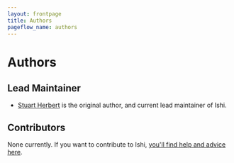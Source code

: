 ```yaml
---
layout: frontpage
title: Authors
pageflow_name: authors
---
```


# Authors

## Lead Maintainer

* [Stuart Herbert](http://www.stuartherbert.com) is the original author, and current lead maintainer of Ishi.

## Contributors

None currently. If you want to contribute to Ishi, [you'll find help and advice here](contributing.html).